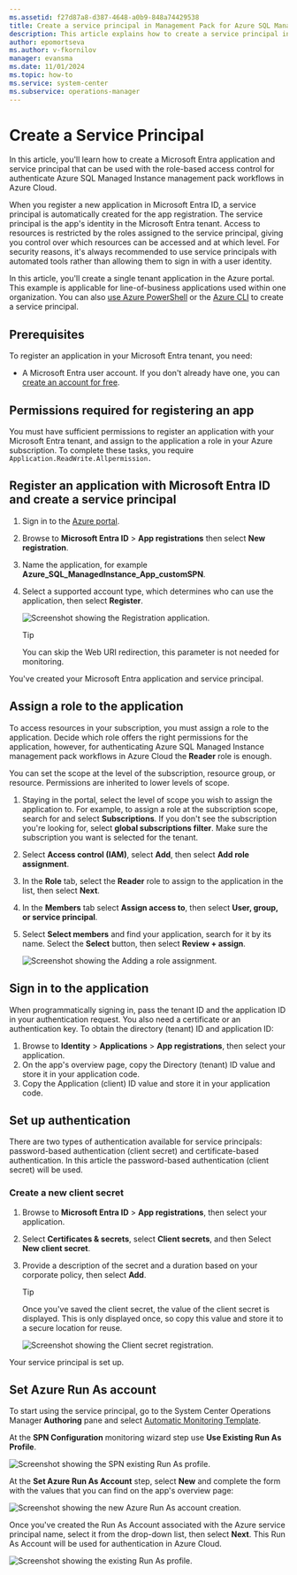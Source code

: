 ```yaml
---
ms.assetid: f27d87a8-d387-4648-a0b9-848a74429538
title: Create a service principal in Management Pack for Azure SQL Managed Instance
description: This article explains how to create a service principal in Azure Cloud for using them in the Management Pack for Azure SQL Managed Instance
author: epomortseva
ms.author: v-fkornilov
manager: evansma
ms.date: 11/01/2024
ms.topic: how-to
ms.service: system-center
ms.subservice: operations-manager
---
```


# Create a Service Principal

In this article, you'll learn how to create a Microsoft Entra application and service principal that can be used with the role-based access control for authenticate Azure SQL Managed Instance management pack workflows in Azure Cloud.

When you register a new application in Microsoft Entra ID, a service principal is automatically created for the app registration. The service principal is the app's identity in the Microsoft Entra tenant. Access to resources is restricted by the roles assigned to the service principal, giving you control over which resources can be accessed and at which level. For security reasons, it's always recommended to use service principals with automated tools rather than allowing them to sign in with a user identity.

In this article, you'll create a single tenant application in the Azure portal. This example is applicable for line-of-business applications used within one organization. You can also [use Azure PowerShell](/entra/identity-platform/howto-authenticate-service-principal-powershell) or the [Azure CLI](/cli/azure/create-an-azure-service-principal-azure-cli) to create a service principal.

## Prerequisites

To register an application in your Microsoft Entra tenant, you need:

- A Microsoft Entra user account. If you don't already have one, you can [create an account for free](https://azure.microsoft.com/free/?WT.mc_id=A261C142F).

## Permissions required for registering an app

You must have sufficient permissions to register an application with your Microsoft Entra tenant, and assign to the application a role in your Azure subscription. To complete these tasks, you require `Application.ReadWrite.Allpermission.`

## Register an application with Microsoft Entra ID and create a service principal

1. Sign in to the [Azure portal](https://portal.azure.com).
2. Browse to **Microsoft Entra ID** > **App registrations** then select **New registration**.
3. Name the application, for example **Azure_SQL_ManagedInstance_App_customSPN**.
4. Select a supported account type, which determines who can use the application, then select **Register**.

    ![Screenshot showing the Registration application.](./media/managed-instance-management-pack/register-new-spn.png)

    > [!TIP]
    > You can skip the Web URI redirection, this parameter is not needed for monitoring.

You've created your Microsoft Entra application and service principal.

## Assign a role to the application

To access resources in your subscription, you must assign a role to the application. Decide which role offers the right permissions for the application, however, for authenticating Azure SQL Managed Instance management pack workflows in Azure Cloud the **Reader** role is enough.

You can set the scope at the level of the subscription, resource group, or resource. Permissions are inherited to lower levels of scope.

1. Staying in the portal, select the level of scope you wish to assign the application to. For example, to assign a role at the subscription scope, search for and select **Subscriptions**. If you don't see the subscription you're looking for, select **global subscriptions filter**. Make sure the subscription you want is selected for the tenant.
2. Select **Access control (IAM)**, select **Add**, then select **Add role assignment**.
3. In the **Role** tab, select the **Reader** role to assign to the application in the list, then select **Next**.
4. In the **Members** tab select **Assign access to**, then select **User, group, or service principal**.
5. Select **Select members** and find your application, search for it by its name. Select the **Select** button, then select **Review + assign**.

    ![Screenshot showing the Adding a role assignment.](./media/managed-instance-management-pack/new-spn-role-based-access-control.png)

## Sign in to the application

When programmatically signing in, pass the tenant ID and the application ID in your authentication request. You also need a certificate or an authentication key. To obtain the directory (tenant) ID and application ID:

1. Browse to **Identity** > **Applications** > **App registrations**, then select your application.
2. On the app's overview page, copy the Directory (tenant) ID value and store it in your application code.
3. Copy the Application (client) ID value and store it in your application code.

## Set up authentication

There are two types of authentication available for service principals: password-based authentication (client secret) and certificate-based authentication. In this article the password-based authentication (client secret) will be used.

### Create a new client secret

1. Browse to **Microsoft Entra ID** > **App registrations**, then select your application.
2. Select **Certificates & secrets**, select **Client secrets**, and then Select **New client secret**.
3. Provide a description of the secret and a duration based on your corporate policy, then select **Add**.

    > [!TIP]
    > Once you've saved the client secret, the value of the client secret is displayed. This is only displayed once, so copy this value and store it to a secure location for reuse.

    ![Screenshot showing the Client secret registration.](./media/managed-instance-management-pack/add-client-secret.png)

Your service principal is set up.

## Set Azure Run As account

To start using the service principal, go to the System Center Operations Manager **Authoring** pane and select [Automatic Monitoring Template](managed-instance-management-pack-automatic-monitoring-service-principal-name.md#add-monitoring-wizard-and-create-a-destination-management-pack).

At the **SPN Configuration** monitoring wizard step use **Use Existing Run As Profile**.

![Screenshot showing the SPN existing Run As profile.](./media/managed-instance-management-pack/use-existing-runas.png)

At the **Set Azure Run As Account** step, select **New** and complete the form with the values that you can find on the app's overview page:

![Screenshot showing the new Azure Run As account creation.](./media/managed-instance-management-pack/new-spn-run-as.png)

Once you've created the Run As Account associated with the Azure service principal name, select it from the drop-down list, then select **Next**. This Run As Account will be used for authentication in Azure Cloud.

![Screenshot showing the existing Run As profile.](./media/managed-instance-management-pack/set-runas-account-manual.png)
